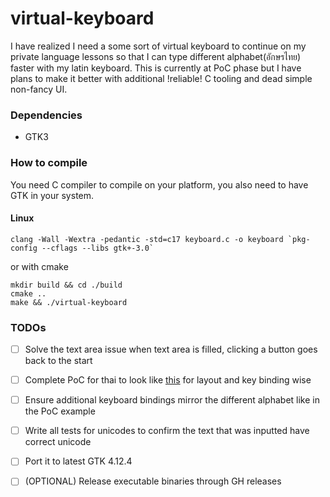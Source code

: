 # virtual-keyboard

I have realized I need a some sort of virtual keyboard to continue on my private language lessons so that I can type different alphabet(อักษรไทย) faster with my latin keyboard. 
This is currently at PoC phase but I have plans to make it better with additional !reliable! C tooling and dead simple non-fancy UI.

### Dependencies

- GTK3

### How to compile

You need C compiler to compile on your platform, you also need to have GTK in your system.

#### Linux

```shell
clang -Wall -Wextra -pedantic -std=c17 keyboard.c -o keyboard `pkg-config --cflags --libs gtk+-3.0`
```

or with cmake

```shell
mkdir build && cd ./build
cmake ..
make && ./virtual-keyboard
```

### TODOs

- [ ] Solve the text area issue when text area is filled, clicking a button goes back to the start
- [ ] Complete PoC for thai to look like [this](https://www.branah.com/thai) for layout and key binding wise
- [ ] Ensure additional keyboard bindings mirror the different alphabet like in the PoC example
- [ ] Write all tests for unicodes to confirm the text that was inputted have correct unicode
- [ ] Port it to latest GTK 4.12.4
- [ ] (OPTIONAL) Release executable binaries through GH releases

